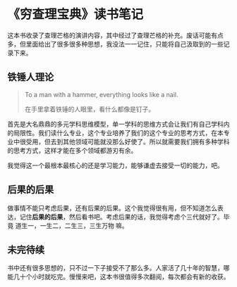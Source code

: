 # 《穷查理宝典》读书笔记

这本书收录了查理芒格的演讲内容，其中经过了查理芒格的补充。废话可能有点多，但里面给出了很多很多种思想，我没法一一记住，只能将自己汲取到的一些记录下来。

## 铁锤人理论

> To a man with a hammer, everything looks like a nail.
> 
> 在手里拿着铁锤的人眼里，看什么都像是钉子。

首先是大名鼎鼎的多元学科思维模型，单一学科的思维方式会让我们有自己学科内的局限性。我们读什么专业，这个专业培养了我们的这个专业的思考方式，在本专业中很受用，但去到其他领域可能就没那么好使了。所以就需要我们拥有多种学科的思考方式，这样才能在多个领域都游刃有余。

我觉得这一个最根本最核心的还是学习能力，能够谦虚去接受一切的能力，吧。

## 后果的后果

做事情不能只考虑后果，还有后果的后果。这个我觉得很有用，但不知道怎么表达，记住**后果的后果**，然后看书吧。考虑后果的话，我觉得考虑个三代就好了。毕竟 道生一，一生二，二生三，三生万物 嘛。

## 未完待续

书中还有很多思想的，只不过一下子接受不了那么多。人家活了几十年的智慧，哪能几十个小时就吃完。慢慢来吧，这本书很值得多次翻阅，每次都会有新的收获。
